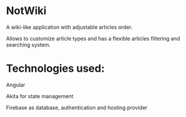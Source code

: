 # NotWiki

A wiki-like application with adjustable articles order.

Allows to customize article types and has a flexible articles filtering and searching system.

# Technologies used:

Angular

Akita for state management

Firebase as database, authentication and hosting provider

